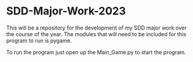# SDD-Major-Work-2023
This will be a repository for the development of my SDD major work over the course of the year.
The modules that will need to be included for this program to run is pygame.

To run the program just open up the Main_Game.py to start the program.
